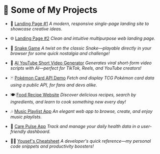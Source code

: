 # 🚀 Some of My Projects

- 🎨 [Landing Page #1](https://cute-pasca-e0ef4f.netlify.app/)
  *A modern, responsive single-page landing site to showcase creative ideas.*

- 🌐 [Landing Page #2](https://gregarious-cocada-af158a.netlify.app/)
  *Clean and intuitive multipurpose web landing page.*

- 🐍 [Snake Game](https://familj-snake-game-nnp7.vercel.app/)
  *A twist on the classic Snake—playable directly in your browser for some quick nostalgia and challenge!*

- 🤖 [AI YouTube Short Video Generator](https://ai-youtube-short-video-generator-iota.vercel.app/)
  *Generates viral short-form video scripts with AI—perfect for TikTok, Reels, and YouTube creators!*

- 🃏 [Pokémon Card API Demo](https://prog-yousef.github.io/Pokemon-card-Api/)
  *Fetch and display TCG Pokémon card data using a public API, for fans and devs alike.*

- 🍽️ [Food Recipe Website](https://prog-yousef.github.io/Food-Recipe-Website/)
  *Discover delicious recipes, search by ingredients, and learn to cook something new every day!*

- 🎶 [Music Playlist App](https://melodious-gelato-3b5714.netlify.app/)
  *An elegant web app to browse, create, and enjoy music playlists.*

- 🏥 [Care Pulse App](https://care-pulse-app.vercel.app/)
  *Track and manage your daily health data in a user-friendly dashboard.*

- 👨‍💻 [Yousef's Cheatsheet](https://prog-yousef.github.io/Yousef-cheatsheet/)
  *A developer's quick reference—my personal code snippets and productivity boosters!*
